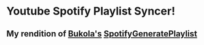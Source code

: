 # Youtube Spotify Playlist Syncer!

## My rendition of [Bukola's](https://github.com/TheComeUpCode) [SpotifyGeneratePlaylist](https://github.com/TheComeUpCode/SpotifyGeneratePlaylist.git)
